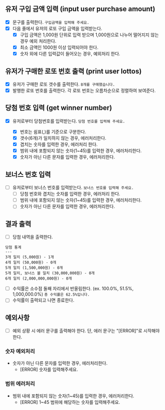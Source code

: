 ## 유저 구입 금액 입력 (input user purchase amount)

- [x] 문구를 출력한다.
      `구입금액을 입력해 주세요.`
- [x] 다음 줄에서 유저의 로또 구입 금액을 입력받는다.
  - [x] 구입 금액은 1,000원 단위로 입력 받으며 1,000원으로 나누어 떨어지지 않는 경우 예외 처리한다.
  - [x] 최소 금액인 1000원 이상 입력되어야 한다.
  - [x] 숫자 외에 다른 입력값이 들어오는 경우, 예외처리 한다.

## 유저가 구매한 로또 번호 출력 (print user lottos)

- [x] 유저가 구매한 로또 갯수를 출력한다.
      `8개를 구매했습니다.`
- [x] 발행한 로또 번호를 출력한다. 각 로또 번호는 오름차순으로 정렬하여 보여준다.

## 당첨 번호 입력 (get winner number)

- [x] 유저로부터 당첨번호를 입력받는다.
      `당첨 번호를 입력해 주세요.`

  - [x] 번호는 쉼표(,)를 기준으로 구분한다.
  - [x] 갯수(6개)가 일치하지 않는 경우, 에러처리한다.
  - [x] 겹치는 숫자를 입력한 경우, 에러처리 한다.
  - [x] 범위 내에 포함되지 않는 숫자(1~45)를 입력한 경우, 에러처리한다.
  - [x] 숫자가 아닌 다른 문자를 입력한 경우, 에러처리한다.

## 보너스 번호 입력

- [ ] 유저로부터 보너스 번호를 입력받는다.
      `보너스 번호를 입력해 주세요.`
  - [ ] 당첨 번호와 겹치는 숫자를 입력한 경우, 에러처리 한다.
  - [ ] 범위 내에 포함되지 않는 숫자(1~45)를 입력한 경우, 에러처리한다.
  - [ ] 숫자가 아닌 다른 문자를 입력한 경우, 에러처리한다.

## 결과 출력

- [ ] 당첨 내역을 출력한다.

```
당첨 통계
---
3개 일치 (5,000원) - 1개
4개 일치 (50,000원) - 0개
5개 일치 (1,500,000원) - 0개
5개 일치, 보너스 볼 일치 (30,000,000원) - 0개
6개 일치 (2,000,000,000원) - 0개
```

- [ ] 수익률은 소수점 둘째 자리에서 반올림한다. (ex. 100.0%, 51.5%, 1,000,000.0%)
      `총 수익률은 62.5%입니다.`
- [ ] 수익률이 출력되고 나면 종료한다.

## 예외사항

- [ ] 예외 상황 시 에러 문구를 출력해야 한다. 단, 에러 문구는 "[ERROR]"로 시작해야 한다.

### 숫자 예외처리

- 숫자가 아닌 다른 문자를 입력한 경우, 에러처리한다.
  - [ERROR] 숫자를 입력해주세요.

### 범위 에러처리

- 범위 내에 포함되지 않는 숫자(1~45)를 입력한 경우, 에러처리한다.
  - [ERROR] 1~45 범위에 해당하는 숫자를 입력해주세요.
